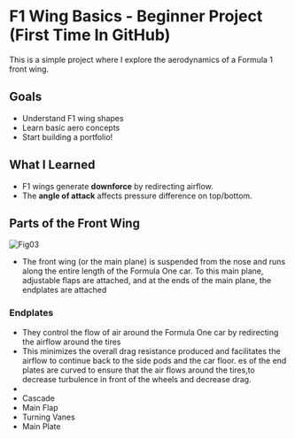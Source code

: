 # F1 Wing Basics - Beginner Project (First Time In GitHub)

This is a simple project where I explore the aerodynamics of a Formula 1 front wing.

## Goals

- Understand F1 wing shapes
- Learn basic aero concepts
- Start building a portfolio!

## What I Learned

- F1 wings generate **downforce** by redirecting airflow.
- The **angle of attack** affects pressure difference on top/bottom.

## Parts of the Front Wing
![Fig03](https://github.com/user-attachments/assets/2ad1f00c-8cb4-4f29-a632-c2ff80115f69)

- The front wing (or the main plane) is suspended from the nose and runs along the entire length of the Formula One car. To this main plane, adjustable flaps are attached, and at the ends of the main plane, the endplates are attached

### **Endplates**

- They control the flow of air around the Formula One car by redirecting the airflow around the tires
- This minimizes the overall drag resistance produced and facilitates the airflow to continue back to the side pods and the car floor. 
es of the end plates are curved to ensure that the air flows around the tires,to decrease turbulence in front of the wheels and decrease drag.
- 
- Cascade
- Main Flap
- Turning Vanes
- Main Plate 
